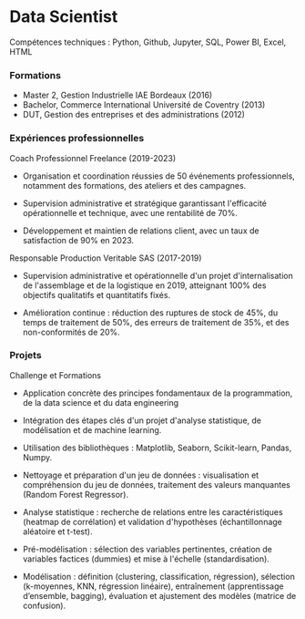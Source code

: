 # Data Scientist
Compétences techniques : Python, Github, Jupyter, SQL, Power BI, Excel, HTML


### Formations

- Master 2, Gestion Industrielle IAE Bordeaux (2016)
- Bachelor, Commerce International Université de Coventry (2013)
- DUT, Gestion des entreprises et des administrations (2012)

### Expériences professionnelles
Coach Professionnel Freelance (2019-2023)

- Organisation et coordination réussies de 50 événements professionnels, notamment des formations, des ateliers et des campagnes.

- Supervision administrative et stratégique garantissant l'efficacité opérationnelle et technique, avec une rentabilité de 70%.

- Développement et maintien de relations client, avec un taux de satisfaction de 90% en 2023.

Responsable Production Veritable SAS (2017-2019)

- Supervision administrative et opérationnelle d'un projet d'internalisation de l'assemblage et de la logistique en 2019, atteignant 100% des objectifs qualitatifs et quantitatifs fixés.

- Amélioration continue : réduction des ruptures de stock de 45%, du temps de traitement de 50%, des erreurs de traitement de 35%, et des non-conformités de 20%.

### Projets
Challenge et Formations 

- Application concrète des principes fondamentaux de la programmation, de la data science et du data engineering

- Intégration des étapes clés d'un projet d'analyse statistique, de modélisation et de machine learning.

- Utilisation des bibliothèques : Matplotlib, Seaborn, Scikit-learn, Pandas, Numpy.

- Nettoyage et préparation d'un jeu de données : visualisation et compréhension du jeu de données, traitement des valeurs manquantes (Random Forest Regressor).

- Analyse statistique : recherche de relations entre les caractéristiques (heatmap de corrélation) et validation d'hypothèses (échantillonnage aléatoire et t-test).

- Pré-modélisation : sélection des variables pertinentes, création de variables factices (dummies) et mise à l'échelle (standardisation).

- Modélisation : définition (clustering, classification, régression), sélection (k-moyennes, KNN, régression linéaire), entraînement (apprentissage d’ensemble, bagging), évaluation et ajustement des modèles (matrice de confusion).



  
